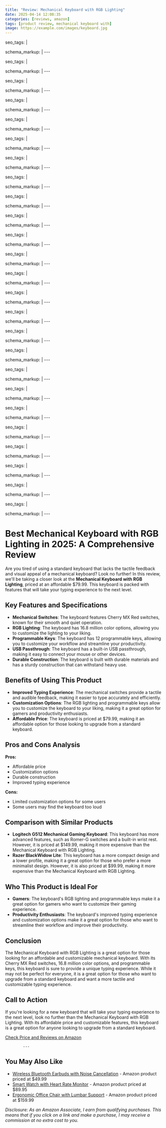 ```yaml
---
title: "Review: Mechanical Keyboard with RGB Lighting"
date: 2025-04-14 12:08:35
categories: [reviews, amazon]
tags: [product review, mechanical keyboard with]
image: https://example.com/images/keyboard.jpg
---
```

seo_tags: |
  <!-- Primary Meta Tags -->
  <meta name="title" content="Mechanical Keyboard with RGB Lighting">
  <meta name="description" content="Are you tired of using a standard keyboard that lacks the tactile feedback and visual appeal of a mechanical keyboard? Look no further! In this review, we'll...">
  <meta name="keywords" content="Mechanical Keyboard with RGB Lighting, rgb lighting, best mechanical 2025, mechanical review, Amazon products">
  <meta name="author" content="Shadow Merchant Expert Advisor">
  
  <!-- Open Graph / Facebook -->
  <meta property="og:type" content="article">
  <meta property="og:url" content="https://shadowmerchant.wordpress.com/posts/2025-04-14_mechanical_keyboard_with_rgb_lighting.md">
  <meta property="og:title" content="Mechanical Keyboard with RGB Lighting">
  <meta property="og:description" content="Are you tired of using a standard keyboard that lacks the tactile feedback and visual appeal of a mechanical keyboard? Look no further! In this review, we'll...">
  <meta property="og:image" content="https://shadowmerchant.wordpress.com/wp-content/uploads/2025/04/cropped-our-rewards-hub-logo-new.png">
  
  <!-- Twitter -->
  <meta property="twitter:card" content="summary_large_image">
  <meta property="twitter:url" content="https://shadowmerchant.wordpress.com/posts/2025-04-14_mechanical_keyboard_with_rgb_lighting.md">
  <meta property="twitter:title" content="Mechanical Keyboard with RGB Lighting">
  <meta property="twitter:description" content="Are you tired of using a standard keyboard that lacks the tactile feedback and visual appeal of a mechanical keyboard? Look no further! In this review, we'll...">
  <meta property="twitter:image" content="https://shadowmerchant.wordpress.com/wp-content/uploads/2025/04/cropped-our-rewards-hub-logo-new.png">
schema_markup: |
  <script type="application/ld+json">
  {
  "@context": "https://schema.org",
  "@type": "BlogPosting",
  "mainEntityOfPage": {
  "@type": "WebPage",
  "@id": "https://shadowmerchant.wordpress.com/posts/2025-04-14_mechanical_keyboard_with_rgb_lighting.md"
  },
  "headline": "Mechanical Keyboard with RGB Lighting",
  "description": "Are you tired of using a standard keyboard that lacks the tactile feedback and visual appeal of a mechanical keyboard? Look no further! In this review, we'll be taking a closer look at the Mechanical Keyboard with RGB Lighting, priced at an affordable $79.99. This keyboard is packed with features that will take your typing experience to the next level.",
  "image": "https://shadowmerchant.wordpress.com/wp-content/uploads/2025/04/cropped-our-rewards-hub-logo-new.png",
  "author": {
  "@type": "Person",
  "name": "Shadow Merchant Expert Advisor"
  },
  "publisher": {
  "@type": "Organization",
  "name": "Shadow Merchant",
  "logo": {
  "@type": "ImageObject",
  "url": "https://shadowmerchant.wordpress.com/wp-content/uploads/2025/04/cropped-our-rewards-hub-logo-new.png"
  }
  },
  "datePublished": "2025-04-14T00:00:00+00:00",
  "dateModified": "2025-04-14T00:00:00+00:00",
  "review": {
  "@type": "Review",
  "reviewRating": {
  "@type": "Rating",
  "ratingValue": "4.9",
  "bestRating": "5"
  },
  "author": {
  "@type": "Person",
  "name": "Shadow Merchant Expert Advisor"
  },
  "itemReviewed": {
  "@type": "Product",
  "name": "Mechanical Keyboard with RGB Lighting",
  "offers": {
  "@type": "Offer",
  "price": "79.99",
  "priceCurrency": "USD",
  "availability": "https://schema.org/InStock",
  "url": "https://www.amazon.com/mechanical-keyboard"
  }
  }
  }
  }
  </script>
---

seo_tags: |
  <!-- Primary Meta Tags -->
  <meta name="title" content="Mechanical Keyboard with RGB Lighting">
  <meta name="description" content="Are you tired of using a standard keyboard that lacks the tactile feedback and visual appeal of a mechanical keyboard? Look no further! In this review, we'll...">
  <meta name="keywords" content="Mechanical Keyboard with RGB Lighting, rgb lighting, best mechanical 2025, mechanical review, Amazon products">
  <meta name="author" content="Shadow Merchant Expert Advisor">
  
  <!-- Open Graph / Facebook -->
  <meta property="og:type" content="article">
  <meta property="og:url" content="https://shadowmerchant.wordpress.com/posts/2025-04-14_mechanical_keyboard_with_rgb_lighting.md">
  <meta property="og:title" content="Mechanical Keyboard with RGB Lighting">
  <meta property="og:description" content="Are you tired of using a standard keyboard that lacks the tactile feedback and visual appeal of a mechanical keyboard? Look no further! In this review, we'll...">
  <meta property="og:image" content="https://shadowmerchant.wordpress.com/wp-content/uploads/2025/04/cropped-our-rewards-hub-logo-new.png">
  
  <!-- Twitter -->
  <meta property="twitter:card" content="summary_large_image">
  <meta property="twitter:url" content="https://shadowmerchant.wordpress.com/posts/2025-04-14_mechanical_keyboard_with_rgb_lighting.md">
  <meta property="twitter:title" content="Mechanical Keyboard with RGB Lighting">
  <meta property="twitter:description" content="Are you tired of using a standard keyboard that lacks the tactile feedback and visual appeal of a mechanical keyboard? Look no further! In this review, we'll...">
  <meta property="twitter:image" content="https://shadowmerchant.wordpress.com/wp-content/uploads/2025/04/cropped-our-rewards-hub-logo-new.png">
schema_markup: |
  <script type="application/ld+json">
  {
  "@context": "https://schema.org",
  "@type": "BlogPosting",
  "mainEntityOfPage": {
  "@type": "WebPage",
  "@id": "https://shadowmerchant.wordpress.com/posts/2025-04-14_mechanical_keyboard_with_rgb_lighting.md"
  },
  "headline": "Mechanical Keyboard with RGB Lighting",
  "description": "Are you tired of using a standard keyboard that lacks the tactile feedback and visual appeal of a mechanical keyboard? Look no further! In this review, we'll be taking a closer look at the Mechanical Keyboard with RGB Lighting, priced at an affordable $79.99. This keyboard is packed with features that will take your typing experience to the next level.",
  "image": "https://shadowmerchant.wordpress.com/wp-content/uploads/2025/04/cropped-our-rewards-hub-logo-new.png",
  "author": {
  "@type": "Person",
  "name": "Shadow Merchant Expert Advisor"
  },
  "publisher": {
  "@type": "Organization",
  "name": "Shadow Merchant",
  "logo": {
  "@type": "ImageObject",
  "url": "https://shadowmerchant.wordpress.com/wp-content/uploads/2025/04/cropped-our-rewards-hub-logo-new.png"
  }
  },
  "datePublished": "2025-04-14T00:00:00+00:00",
  "dateModified": "2025-04-14T00:00:00+00:00",
  "review": {
  "@type": "Review",
  "reviewRating": {
  "@type": "Rating",
  "ratingValue": "4.0",
  "bestRating": "5"
  },
  "author": {
  "@type": "Person",
  "name": "Shadow Merchant Expert Advisor"
  },
  "itemReviewed": {
  "@type": "Product",
  "name": "Mechanical Keyboard with RGB Lighting",
  "offers": {
  "@type": "Offer",
  "price": "79.99",
  "priceCurrency": "USD",
  "availability": "https://schema.org/InStock",
  "url": "https://www.amazon.com/mechanical-keyboard"
  }
  }
  }
  }
  </script>
---

seo_tags: |
  <!-- Primary Meta Tags -->
  <meta name="title" content="Mechanical Keyboard with RGB Lighting">
  <meta name="description" content="Are you tired of using a standard keyboard that lacks the tactile feedback and visual appeal of a mechanical keyboard? Look no further! In this review, we'll...">
  <meta name="keywords" content="Mechanical Keyboard with RGB Lighting, rgb lighting, best mechanical 2025, mechanical review, Amazon products">
  <meta name="author" content="Shadow Merchant Expert Advisor">
  
  <!-- Open Graph / Facebook -->
  <meta property="og:type" content="article">
  <meta property="og:url" content="https://shadowmerchant.wordpress.com/posts/2025-04-14_mechanical_keyboard_with_rgb_lighting.md">
  <meta property="og:title" content="Mechanical Keyboard with RGB Lighting">
  <meta property="og:description" content="Are you tired of using a standard keyboard that lacks the tactile feedback and visual appeal of a mechanical keyboard? Look no further! In this review, we'll...">
  <meta property="og:image" content="https://shadowmerchant.wordpress.com/wp-content/uploads/2025/04/cropped-our-rewards-hub-logo-new.png">
  
  <!-- Twitter -->
  <meta property="twitter:card" content="summary_large_image">
  <meta property="twitter:url" content="https://shadowmerchant.wordpress.com/posts/2025-04-14_mechanical_keyboard_with_rgb_lighting.md">
  <meta property="twitter:title" content="Mechanical Keyboard with RGB Lighting">
  <meta property="twitter:description" content="Are you tired of using a standard keyboard that lacks the tactile feedback and visual appeal of a mechanical keyboard? Look no further! In this review, we'll...">
  <meta property="twitter:image" content="https://shadowmerchant.wordpress.com/wp-content/uploads/2025/04/cropped-our-rewards-hub-logo-new.png">
schema_markup: |
  <script type="application/ld+json">
  {
  "@context": "https://schema.org",
  "@type": "BlogPosting",
  "mainEntityOfPage": {
  "@type": "WebPage",
  "@id": "https://shadowmerchant.wordpress.com/posts/2025-04-14_mechanical_keyboard_with_rgb_lighting.md"
  },
  "headline": "Mechanical Keyboard with RGB Lighting",
  "description": "Are you tired of using a standard keyboard that lacks the tactile feedback and visual appeal of a mechanical keyboard? Look no further! In this review, we'll be taking a closer look at the Mechanical Keyboard with RGB Lighting, priced at an affordable $79.99. This keyboard is packed with features that will take your typing experience to the next level.",
  "image": "https://shadowmerchant.wordpress.com/wp-content/uploads/2025/04/cropped-our-rewards-hub-logo-new.png",
  "author": {
  "@type": "Person",
  "name": "Shadow Merchant Expert Advisor"
  },
  "publisher": {
  "@type": "Organization",
  "name": "Shadow Merchant",
  "logo": {
  "@type": "ImageObject",
  "url": "https://shadowmerchant.wordpress.com/wp-content/uploads/2025/04/cropped-our-rewards-hub-logo-new.png"
  }
  },
  "datePublished": "2025-04-14T00:00:00+00:00",
  "dateModified": "2025-04-14T00:00:00+00:00",
  "review": {
  "@type": "Review",
  "reviewRating": {
  "@type": "Rating",
  "ratingValue": "4.8",
  "bestRating": "5"
  },
  "author": {
  "@type": "Person",
  "name": "Shadow Merchant Expert Advisor"
  },
  "itemReviewed": {
  "@type": "Product",
  "name": "Mechanical Keyboard with RGB Lighting",
  "offers": {
  "@type": "Offer",
  "price": "79.99",
  "priceCurrency": "USD",
  "availability": "https://schema.org/InStock",
  "url": "https://www.amazon.com/mechanical-keyboard"
  }
  }
  }
  }
  </script>
---

seo_tags: |
  <!-- Primary Meta Tags -->
  <meta name="title" content="Mechanical Keyboard with RGB Lighting">
  <meta name="description" content="Are you tired of using a standard keyboard that lacks the tactile feedback and visual appeal of a mechanical keyboard? Look no further! In this review, we'll...">
  <meta name="keywords" content="Mechanical Keyboard with RGB Lighting, rgb lighting, best mechanical 2025, mechanical review, Amazon products">
  <meta name="author" content="Shadow Merchant Expert Advisor">
  
  <!-- Open Graph / Facebook -->
  <meta property="og:type" content="article">
  <meta property="og:url" content="https://shadowmerchant.wordpress.com/posts/2025-04-14_mechanical_keyboard_with_rgb_lighting.md">
  <meta property="og:title" content="Mechanical Keyboard with RGB Lighting">
  <meta property="og:description" content="Are you tired of using a standard keyboard that lacks the tactile feedback and visual appeal of a mechanical keyboard? Look no further! In this review, we'll...">
  <meta property="og:image" content="https://shadowmerchant.wordpress.com/wp-content/uploads/2025/04/cropped-our-rewards-hub-logo-new.png">
  
  <!-- Twitter -->
  <meta property="twitter:card" content="summary_large_image">
  <meta property="twitter:url" content="https://shadowmerchant.wordpress.com/posts/2025-04-14_mechanical_keyboard_with_rgb_lighting.md">
  <meta property="twitter:title" content="Mechanical Keyboard with RGB Lighting">
  <meta property="twitter:description" content="Are you tired of using a standard keyboard that lacks the tactile feedback and visual appeal of a mechanical keyboard? Look no further! In this review, we'll...">
  <meta property="twitter:image" content="https://shadowmerchant.wordpress.com/wp-content/uploads/2025/04/cropped-our-rewards-hub-logo-new.png">
schema_markup: |
  <script type="application/ld+json">
  {
  "@context": "https://schema.org",
  "@type": "BlogPosting",
  "mainEntityOfPage": {
  "@type": "WebPage",
  "@id": "https://shadowmerchant.wordpress.com/posts/2025-04-14_mechanical_keyboard_with_rgb_lighting.md"
  },
  "headline": "Mechanical Keyboard with RGB Lighting",
  "description": "Are you tired of using a standard keyboard that lacks the tactile feedback and visual appeal of a mechanical keyboard? Look no further! In this review, we'll be taking a closer look at the Mechanical Keyboard with RGB Lighting, priced at an affordable $79.99. This keyboard is packed with features that will take your typing experience to the next level.",
  "image": "https://shadowmerchant.wordpress.com/wp-content/uploads/2025/04/cropped-our-rewards-hub-logo-new.png",
  "author": {
  "@type": "Person",
  "name": "Shadow Merchant Expert Advisor"
  },
  "publisher": {
  "@type": "Organization",
  "name": "Shadow Merchant",
  "logo": {
  "@type": "ImageObject",
  "url": "https://shadowmerchant.wordpress.com/wp-content/uploads/2025/04/cropped-our-rewards-hub-logo-new.png"
  }
  },
  "datePublished": "2025-04-14T00:00:00+00:00",
  "dateModified": "2025-04-14T00:00:00+00:00",
  "review": {
  "@type": "Review",
  "reviewRating": {
  "@type": "Rating",
  "ratingValue": "4.9",
  "bestRating": "5"
  },
  "author": {
  "@type": "Person",
  "name": "Shadow Merchant Expert Advisor"
  },
  "itemReviewed": {
  "@type": "Product",
  "name": "Mechanical Keyboard with RGB Lighting",
  "offers": {
  "@type": "Offer",
  "price": "79.99",
  "priceCurrency": "USD",
  "availability": "https://schema.org/InStock",
  "url": "https://www.amazon.com/mechanical-keyboard"
  }
  }
  }
  }
  </script>
---

seo_tags: |
  <!-- Primary Meta Tags -->
  <meta name="title" content="Mechanical Keyboard with RGB Lighting">
  <meta name="description" content="Are you tired of using a standard keyboard that lacks the tactile feedback and visual appeal of a mechanical keyboard? Look no further! In this review, we'll...">
  <meta name="keywords" content="Mechanical Keyboard with RGB Lighting, rgb lighting, best mechanical 2025, mechanical review, Amazon products">
  <meta name="author" content="Shadow Merchant Expert Advisor">
  
  <!-- Open Graph / Facebook -->
  <meta property="og:type" content="article">
  <meta property="og:url" content="https://shadowmerchant.wordpress.com/posts/2025-04-14_mechanical_keyboard_with_rgb_lighting.md">
  <meta property="og:title" content="Mechanical Keyboard with RGB Lighting">
  <meta property="og:description" content="Are you tired of using a standard keyboard that lacks the tactile feedback and visual appeal of a mechanical keyboard? Look no further! In this review, we'll...">
  <meta property="og:image" content="https://shadowmerchant.wordpress.com/wp-content/uploads/2025/04/cropped-our-rewards-hub-logo-new.png">
  
  <!-- Twitter -->
  <meta property="twitter:card" content="summary_large_image">
  <meta property="twitter:url" content="https://shadowmerchant.wordpress.com/posts/2025-04-14_mechanical_keyboard_with_rgb_lighting.md">
  <meta property="twitter:title" content="Mechanical Keyboard with RGB Lighting">
  <meta property="twitter:description" content="Are you tired of using a standard keyboard that lacks the tactile feedback and visual appeal of a mechanical keyboard? Look no further! In this review, we'll...">
  <meta property="twitter:image" content="https://shadowmerchant.wordpress.com/wp-content/uploads/2025/04/cropped-our-rewards-hub-logo-new.png">
schema_markup: |
  <script type="application/ld+json">
  {
  "@context": "https://schema.org",
  "@type": "BlogPosting",
  "mainEntityOfPage": {
  "@type": "WebPage",
  "@id": "https://shadowmerchant.wordpress.com/posts/2025-04-14_mechanical_keyboard_with_rgb_lighting.md"
  },
  "headline": "Mechanical Keyboard with RGB Lighting",
  "description": "Are you tired of using a standard keyboard that lacks the tactile feedback and visual appeal of a mechanical keyboard? Look no further! In this review, we'll be taking a closer look at the Mechanical Keyboard with RGB Lighting, priced at an affordable $79.99. This keyboard is packed with features that will take your typing experience to the next level.",
  "image": "https://shadowmerchant.wordpress.com/wp-content/uploads/2025/04/cropped-our-rewards-hub-logo-new.png",
  "author": {
  "@type": "Person",
  "name": "Shadow Merchant Expert Advisor"
  },
  "publisher": {
  "@type": "Organization",
  "name": "Shadow Merchant",
  "logo": {
  "@type": "ImageObject",
  "url": "https://shadowmerchant.wordpress.com/wp-content/uploads/2025/04/cropped-our-rewards-hub-logo-new.png"
  }
  },
  "datePublished": "2025-04-14T00:00:00+00:00",
  "dateModified": "2025-04-14T00:00:00+00:00",
  "review": {
  "@type": "Review",
  "reviewRating": {
  "@type": "Rating",
  "ratingValue": "4.9",
  "bestRating": "5"
  },
  "author": {
  "@type": "Person",
  "name": "Shadow Merchant Expert Advisor"
  },
  "itemReviewed": {
  "@type": "Product",
  "name": "Mechanical Keyboard with RGB Lighting",
  "offers": {
  "@type": "Offer",
  "price": "79.99",
  "priceCurrency": "USD",
  "availability": "https://schema.org/InStock",
  "url": "https://www.amazon.com/mechanical-keyboard"
  }
  }
  }
  }
  </script>
---

seo_tags: |
  <!-- Primary Meta Tags -->
  <meta name="title" content="Mechanical Keyboard with RGB Lighting">
  <meta name="description" content="Are you tired of using a standard keyboard that lacks the tactile feedback and visual appeal of a mechanical keyboard? Look no further! In this review, we'll...">
  <meta name="keywords" content="Mechanical Keyboard with RGB Lighting, rgb lighting, best mechanical 2025, mechanical review, Amazon products">
  <meta name="author" content="Shadow Merchant Expert Advisor">
  
  <!-- Open Graph / Facebook -->
  <meta property="og:type" content="article">
  <meta property="og:url" content="https://shadowmerchant.wordpress.com/posts/2025-04-14_mechanical_keyboard_with_rgb_lighting.md">
  <meta property="og:title" content="Mechanical Keyboard with RGB Lighting">
  <meta property="og:description" content="Are you tired of using a standard keyboard that lacks the tactile feedback and visual appeal of a mechanical keyboard? Look no further! In this review, we'll...">
  <meta property="og:image" content="https://shadowmerchant.wordpress.com/wp-content/uploads/2025/04/cropped-our-rewards-hub-logo-new.png">
  
  <!-- Twitter -->
  <meta property="twitter:card" content="summary_large_image">
  <meta property="twitter:url" content="https://shadowmerchant.wordpress.com/posts/2025-04-14_mechanical_keyboard_with_rgb_lighting.md">
  <meta property="twitter:title" content="Mechanical Keyboard with RGB Lighting">
  <meta property="twitter:description" content="Are you tired of using a standard keyboard that lacks the tactile feedback and visual appeal of a mechanical keyboard? Look no further! In this review, we'll...">
  <meta property="twitter:image" content="https://shadowmerchant.wordpress.com/wp-content/uploads/2025/04/cropped-our-rewards-hub-logo-new.png">
schema_markup: |
  <script type="application/ld+json">
  {
  "@context": "https://schema.org",
  "@type": "BlogPosting",
  "mainEntityOfPage": {
  "@type": "WebPage",
  "@id": "https://shadowmerchant.wordpress.com/posts/2025-04-14_mechanical_keyboard_with_rgb_lighting.md"
  },
  "headline": "Mechanical Keyboard with RGB Lighting",
  "description": "Are you tired of using a standard keyboard that lacks the tactile feedback and visual appeal of a mechanical keyboard? Look no further! In this review, we'll be taking a closer look at the Mechanical Keyboard with RGB Lighting, priced at an affordable $79.99. This keyboard is packed with features that will take your typing experience to the next level.",
  "image": "https://shadowmerchant.wordpress.com/wp-content/uploads/2025/04/cropped-our-rewards-hub-logo-new.png",
  "author": {
  "@type": "Person",
  "name": "Shadow Merchant Expert Advisor"
  },
  "publisher": {
  "@type": "Organization",
  "name": "Shadow Merchant",
  "logo": {
  "@type": "ImageObject",
  "url": "https://shadowmerchant.wordpress.com/wp-content/uploads/2025/04/cropped-our-rewards-hub-logo-new.png"
  }
  },
  "datePublished": "2025-04-14T00:00:00+00:00",
  "dateModified": "2025-04-14T00:00:00+00:00",
  "review": {
  "@type": "Review",
  "reviewRating": {
  "@type": "Rating",
  "ratingValue": "4.4",
  "bestRating": "5"
  },
  "author": {
  "@type": "Person",
  "name": "Shadow Merchant Expert Advisor"
  },
  "itemReviewed": {
  "@type": "Product",
  "name": "Mechanical Keyboard with RGB Lighting",
  "offers": {
  "@type": "Offer",
  "price": "79.99",
  "priceCurrency": "USD",
  "availability": "https://schema.org/InStock",
  "url": "https://www.amazon.com/mechanical-keyboard"
  }
  }
  }
  }
  </script>
---

seo_tags: |
  <!-- Primary Meta Tags -->
  <meta name="title" content="Mechanical Keyboard with RGB Lighting">
  <meta name="description" content="Are you tired of using a standard keyboard that lacks the tactile feedback and visual appeal of a mechanical keyboard? Look no further! In this review, we'll...">
  <meta name="keywords" content="Mechanical Keyboard with RGB Lighting, rgb lighting, best mechanical 2025, mechanical review, Amazon products">
  <meta name="author" content="Shadow Merchant Expert Advisor">
  
  <!-- Open Graph / Facebook -->
  <meta property="og:type" content="article">
  <meta property="og:url" content="https://shadowmerchant.wordpress.com/posts/2025-04-14_mechanical_keyboard_with_rgb_lighting.md">
  <meta property="og:title" content="Mechanical Keyboard with RGB Lighting">
  <meta property="og:description" content="Are you tired of using a standard keyboard that lacks the tactile feedback and visual appeal of a mechanical keyboard? Look no further! In this review, we'll...">
  <meta property="og:image" content="https://shadowmerchant.wordpress.com/wp-content/uploads/2025/04/cropped-our-rewards-hub-logo-new.png">
  
  <!-- Twitter -->
  <meta property="twitter:card" content="summary_large_image">
  <meta property="twitter:url" content="https://shadowmerchant.wordpress.com/posts/2025-04-14_mechanical_keyboard_with_rgb_lighting.md">
  <meta property="twitter:title" content="Mechanical Keyboard with RGB Lighting">
  <meta property="twitter:description" content="Are you tired of using a standard keyboard that lacks the tactile feedback and visual appeal of a mechanical keyboard? Look no further! In this review, we'll...">
  <meta property="twitter:image" content="https://shadowmerchant.wordpress.com/wp-content/uploads/2025/04/cropped-our-rewards-hub-logo-new.png">
schema_markup: |
  <script type="application/ld+json">
  {
  "@context": "https://schema.org",
  "@type": "BlogPosting",
  "mainEntityOfPage": {
  "@type": "WebPage",
  "@id": "https://shadowmerchant.wordpress.com/posts/2025-04-14_mechanical_keyboard_with_rgb_lighting.md"
  },
  "headline": "Mechanical Keyboard with RGB Lighting",
  "description": "Are you tired of using a standard keyboard that lacks the tactile feedback and visual appeal of a mechanical keyboard? Look no further! In this review, we'll be taking a closer look at the Mechanical Keyboard with RGB Lighting, priced at an affordable $79.99. This keyboard is packed with features that will take your typing experience to the next level.",
  "image": "https://shadowmerchant.wordpress.com/wp-content/uploads/2025/04/cropped-our-rewards-hub-logo-new.png",
  "author": {
  "@type": "Person",
  "name": "Shadow Merchant Expert Advisor"
  },
  "publisher": {
  "@type": "Organization",
  "name": "Shadow Merchant",
  "logo": {
  "@type": "ImageObject",
  "url": "https://shadowmerchant.wordpress.com/wp-content/uploads/2025/04/cropped-our-rewards-hub-logo-new.png"
  }
  },
  "datePublished": "2025-04-14T00:00:00+00:00",
  "dateModified": "2025-04-14T00:00:00+00:00",
  "review": {
  "@type": "Review",
  "reviewRating": {
  "@type": "Rating",
  "ratingValue": "4.7",
  "bestRating": "5"
  },
  "author": {
  "@type": "Person",
  "name": "Shadow Merchant Expert Advisor"
  },
  "itemReviewed": {
  "@type": "Product",
  "name": "Mechanical Keyboard with RGB Lighting",
  "offers": {
  "@type": "Offer",
  "price": "79.99",
  "priceCurrency": "USD",
  "availability": "https://schema.org/InStock",
  "url": "https://www.amazon.com/mechanical-keyboard"
  }
  }
  }
  }
  </script>
---

seo_tags: |
  <!-- Primary Meta Tags -->
  <meta name="title" content="Mechanical Keyboard with RGB Lighting">
  <meta name="description" content="Are you tired of using a standard keyboard that lacks the tactile feedback and visual appeal of a mechanical keyboard? Look no further! In this review, we'll...">
  <meta name="keywords" content="Mechanical Keyboard with RGB Lighting, rgb lighting, best mechanical 2025, mechanical review, Amazon products">
  <meta name="author" content="Shadow Merchant Expert Advisor">
  
  <!-- Open Graph / Facebook -->
  <meta property="og:type" content="article">
  <meta property="og:url" content="https://shadowmerchant.wordpress.com/posts/2025-04-14_mechanical_keyboard_with_rgb_lighting.md">
  <meta property="og:title" content="Mechanical Keyboard with RGB Lighting">
  <meta property="og:description" content="Are you tired of using a standard keyboard that lacks the tactile feedback and visual appeal of a mechanical keyboard? Look no further! In this review, we'll...">
  <meta property="og:image" content="https://shadowmerchant.wordpress.com/wp-content/uploads/2025/04/cropped-our-rewards-hub-logo-new.png">
  
  <!-- Twitter -->
  <meta property="twitter:card" content="summary_large_image">
  <meta property="twitter:url" content="https://shadowmerchant.wordpress.com/posts/2025-04-14_mechanical_keyboard_with_rgb_lighting.md">
  <meta property="twitter:title" content="Mechanical Keyboard with RGB Lighting">
  <meta property="twitter:description" content="Are you tired of using a standard keyboard that lacks the tactile feedback and visual appeal of a mechanical keyboard? Look no further! In this review, we'll...">
  <meta property="twitter:image" content="https://shadowmerchant.wordpress.com/wp-content/uploads/2025/04/cropped-our-rewards-hub-logo-new.png">
schema_markup: |
  <script type="application/ld+json">
  {
  "@context": "https://schema.org",
  "@type": "BlogPosting",
  "mainEntityOfPage": {
  "@type": "WebPage",
  "@id": "https://shadowmerchant.wordpress.com/posts/2025-04-14_mechanical_keyboard_with_rgb_lighting.md"
  },
  "headline": "Mechanical Keyboard with RGB Lighting",
  "description": "Are you tired of using a standard keyboard that lacks the tactile feedback and visual appeal of a mechanical keyboard? Look no further! In this review, we'll be taking a closer look at the Mechanical Keyboard with RGB Lighting, priced at an affordable $79.99. This keyboard is packed with features that will take your typing experience to the next level.",
  "image": "https://shadowmerchant.wordpress.com/wp-content/uploads/2025/04/cropped-our-rewards-hub-logo-new.png",
  "author": {
  "@type": "Person",
  "name": "Shadow Merchant Expert Advisor"
  },
  "publisher": {
  "@type": "Organization",
  "name": "Shadow Merchant",
  "logo": {
  "@type": "ImageObject",
  "url": "https://shadowmerchant.wordpress.com/wp-content/uploads/2025/04/cropped-our-rewards-hub-logo-new.png"
  }
  },
  "datePublished": "2025-04-14T00:00:00+00:00",
  "dateModified": "2025-04-14T00:00:00+00:00",
  "review": {
  "@type": "Review",
  "reviewRating": {
  "@type": "Rating",
  "ratingValue": "4.1",
  "bestRating": "5"
  },
  "author": {
  "@type": "Person",
  "name": "Shadow Merchant Expert Advisor"
  },
  "itemReviewed": {
  "@type": "Product",
  "name": "Mechanical Keyboard with RGB Lighting",
  "offers": {
  "@type": "Offer",
  "price": "79.99",
  "priceCurrency": "USD",
  "availability": "https://schema.org/InStock",
  "url": "https://www.amazon.com/mechanical-keyboard"
  }
  }
  }
  }
  </script>
---

seo_tags: |
  <!-- Primary Meta Tags -->
  <meta name="title" content="Mechanical Keyboard with RGB Lighting">
  <meta name="description" content="Are you tired of using a standard keyboard that lacks the tactile feedback and visual appeal of a mechanical keyboard? Look no further! In this review, we'll...">
  <meta name="keywords" content="Mechanical Keyboard with RGB Lighting, rgb lighting, best mechanical 2025, mechanical review, Amazon products">
  <meta name="author" content="Shadow Merchant Expert Advisor">
  
  <!-- Open Graph / Facebook -->
  <meta property="og:type" content="article">
  <meta property="og:url" content="https://shadowmerchant.wordpress.com/posts/2025-04-14_mechanical_keyboard_with_rgb_lighting.md">
  <meta property="og:title" content="Mechanical Keyboard with RGB Lighting">
  <meta property="og:description" content="Are you tired of using a standard keyboard that lacks the tactile feedback and visual appeal of a mechanical keyboard? Look no further! In this review, we'll...">
  <meta property="og:image" content="https://shadowmerchant.wordpress.com/wp-content/uploads/2025/04/cropped-our-rewards-hub-logo-new.png">
  
  <!-- Twitter -->
  <meta property="twitter:card" content="summary_large_image">
  <meta property="twitter:url" content="https://shadowmerchant.wordpress.com/posts/2025-04-14_mechanical_keyboard_with_rgb_lighting.md">
  <meta property="twitter:title" content="Mechanical Keyboard with RGB Lighting">
  <meta property="twitter:description" content="Are you tired of using a standard keyboard that lacks the tactile feedback and visual appeal of a mechanical keyboard? Look no further! In this review, we'll...">
  <meta property="twitter:image" content="https://shadowmerchant.wordpress.com/wp-content/uploads/2025/04/cropped-our-rewards-hub-logo-new.png">
schema_markup: |
  <script type="application/ld+json">
  {
  "@context": "https://schema.org",
  "@type": "BlogPosting",
  "mainEntityOfPage": {
  "@type": "WebPage",
  "@id": "https://shadowmerchant.wordpress.com/posts/2025-04-14_mechanical_keyboard_with_rgb_lighting.md"
  },
  "headline": "Mechanical Keyboard with RGB Lighting",
  "description": "Are you tired of using a standard keyboard that lacks the tactile feedback and visual appeal of a mechanical keyboard? Look no further! In this review, we'll be taking a closer look at the Mechanical Keyboard with RGB Lighting, priced at an affordable $79.99. This keyboard is packed with features that will take your typing experience to the next level.",
  "image": "https://shadowmerchant.wordpress.com/wp-content/uploads/2025/04/cropped-our-rewards-hub-logo-new.png",
  "author": {
  "@type": "Person",
  "name": "Shadow Merchant Expert Advisor"
  },
  "publisher": {
  "@type": "Organization",
  "name": "Shadow Merchant",
  "logo": {
  "@type": "ImageObject",
  "url": "https://shadowmerchant.wordpress.com/wp-content/uploads/2025/04/cropped-our-rewards-hub-logo-new.png"
  }
  },
  "datePublished": "2025-04-14T00:00:00+00:00",
  "dateModified": "2025-04-14T00:00:00+00:00",
  "review": {
  "@type": "Review",
  "reviewRating": {
  "@type": "Rating",
  "ratingValue": "4.7",
  "bestRating": "5"
  },
  "author": {
  "@type": "Person",
  "name": "Shadow Merchant Expert Advisor"
  },
  "itemReviewed": {
  "@type": "Product",
  "name": "Mechanical Keyboard with RGB Lighting",
  "offers": {
  "@type": "Offer",
  "price": "79.99",
  "priceCurrency": "USD",
  "availability": "https://schema.org/InStock",
  "url": "https://www.amazon.com/mechanical-keyboard"
  }
  }
  }
  }
  </script>
---

seo_tags: |
  <!-- Primary Meta Tags -->
  <meta name="title" content="Mechanical Keyboard with RGB Lighting">
  <meta name="description" content="Are you tired of using a standard keyboard that lacks the tactile feedback and visual appeal of a mechanical keyboard? Look no further! In this review, we'll...">
  <meta name="keywords" content="Mechanical Keyboard with RGB Lighting, rgb lighting, best mechanical 2025, mechanical review, Amazon products">
  <meta name="author" content="Shadow Merchant Expert Advisor">
  
  <!-- Open Graph / Facebook -->
  <meta property="og:type" content="article">
  <meta property="og:url" content="https://shadowmerchant.wordpress.com/posts/2025-04-14_mechanical_keyboard_with_rgb_lighting.md">
  <meta property="og:title" content="Mechanical Keyboard with RGB Lighting">
  <meta property="og:description" content="Are you tired of using a standard keyboard that lacks the tactile feedback and visual appeal of a mechanical keyboard? Look no further! In this review, we'll...">
  <meta property="og:image" content="https://shadowmerchant.wordpress.com/wp-content/uploads/2025/04/cropped-our-rewards-hub-logo-new.png">
  
  <!-- Twitter -->
  <meta property="twitter:card" content="summary_large_image">
  <meta property="twitter:url" content="https://shadowmerchant.wordpress.com/posts/2025-04-14_mechanical_keyboard_with_rgb_lighting.md">
  <meta property="twitter:title" content="Mechanical Keyboard with RGB Lighting">
  <meta property="twitter:description" content="Are you tired of using a standard keyboard that lacks the tactile feedback and visual appeal of a mechanical keyboard? Look no further! In this review, we'll...">
  <meta property="twitter:image" content="https://shadowmerchant.wordpress.com/wp-content/uploads/2025/04/cropped-our-rewards-hub-logo-new.png">
schema_markup: |
  <script type="application/ld+json">
  {
  "@context": "https://schema.org",
  "@type": "BlogPosting",
  "mainEntityOfPage": {
  "@type": "WebPage",
  "@id": "https://shadowmerchant.wordpress.com/posts/2025-04-14_mechanical_keyboard_with_rgb_lighting.md"
  },
  "headline": "Mechanical Keyboard with RGB Lighting",
  "description": "Are you tired of using a standard keyboard that lacks the tactile feedback and visual appeal of a mechanical keyboard? Look no further! In this review, we'll be taking a closer look at the Mechanical Keyboard with RGB Lighting, priced at an affordable $79.99. This keyboard is packed with features that will take your typing experience to the next level.",
  "image": "https://shadowmerchant.wordpress.com/wp-content/uploads/2025/04/cropped-our-rewards-hub-logo-new.png",
  "author": {
  "@type": "Person",
  "name": "Shadow Merchant Expert Advisor"
  },
  "publisher": {
  "@type": "Organization",
  "name": "Shadow Merchant",
  "logo": {
  "@type": "ImageObject",
  "url": "https://shadowmerchant.wordpress.com/wp-content/uploads/2025/04/cropped-our-rewards-hub-logo-new.png"
  }
  },
  "datePublished": "2025-04-14T00:00:00+00:00",
  "dateModified": "2025-04-14T00:00:00+00:00",
  "review": {
  "@type": "Review",
  "reviewRating": {
  "@type": "Rating",
  "ratingValue": "4.7",
  "bestRating": "5"
  },
  "author": {
  "@type": "Person",
  "name": "Shadow Merchant Expert Advisor"
  },
  "itemReviewed": {
  "@type": "Product",
  "name": "Mechanical Keyboard with RGB Lighting",
  "offers": {
  "@type": "Offer",
  "price": "79.99",
  "priceCurrency": "USD",
  "availability": "https://schema.org/InStock",
  "url": "https://www.amazon.com/mechanical-keyboard"
  }
  }
  }
  }
  </script>
---

seo_tags: |
  <!-- Primary Meta Tags -->
  <meta name="title" content="Mechanical Keyboard with RGB Lighting">
  <meta name="description" content="Are you tired of using a standard keyboard that lacks the tactile feedback and visual appeal of a mechanical keyboard? Look no further! In this review, we'll...">
  <meta name="keywords" content="Mechanical Keyboard with RGB Lighting, rgb lighting, best mechanical 2025, mechanical review, Amazon products">
  <meta name="author" content="Shadow Merchant Expert Advisor">
  
  <!-- Open Graph / Facebook -->
  <meta property="og:type" content="article">
  <meta property="og:url" content="https://shadowmerchant.wordpress.com/posts/2025-04-14_mechanical_keyboard_with_rgb_lighting.md">
  <meta property="og:title" content="Mechanical Keyboard with RGB Lighting">
  <meta property="og:description" content="Are you tired of using a standard keyboard that lacks the tactile feedback and visual appeal of a mechanical keyboard? Look no further! In this review, we'll...">
  <meta property="og:image" content="https://shadowmerchant.wordpress.com/wp-content/uploads/2025/04/cropped-our-rewards-hub-logo-new.png">
  
  <!-- Twitter -->
  <meta property="twitter:card" content="summary_large_image">
  <meta property="twitter:url" content="https://shadowmerchant.wordpress.com/posts/2025-04-14_mechanical_keyboard_with_rgb_lighting.md">
  <meta property="twitter:title" content="Mechanical Keyboard with RGB Lighting">
  <meta property="twitter:description" content="Are you tired of using a standard keyboard that lacks the tactile feedback and visual appeal of a mechanical keyboard? Look no further! In this review, we'll...">
  <meta property="twitter:image" content="https://shadowmerchant.wordpress.com/wp-content/uploads/2025/04/cropped-our-rewards-hub-logo-new.png">
schema_markup: |
  <script type="application/ld+json">
  {
  "@context": "https://schema.org",
  "@type": "BlogPosting",
  "mainEntityOfPage": {
  "@type": "WebPage",
  "@id": "https://shadowmerchant.wordpress.com/posts/2025-04-14_mechanical_keyboard_with_rgb_lighting.md"
  },
  "headline": "Mechanical Keyboard with RGB Lighting",
  "description": "Are you tired of using a standard keyboard that lacks the tactile feedback and visual appeal of a mechanical keyboard? Look no further! In this review, we'll be taking a closer look at the Mechanical Keyboard with RGB Lighting, priced at an affordable $79.99. This keyboard is packed with features that will take your typing experience to the next level.",
  "image": "https://shadowmerchant.wordpress.com/wp-content/uploads/2025/04/cropped-our-rewards-hub-logo-new.png",
  "author": {
  "@type": "Person",
  "name": "Shadow Merchant Expert Advisor"
  },
  "publisher": {
  "@type": "Organization",
  "name": "Shadow Merchant",
  "logo": {
  "@type": "ImageObject",
  "url": "https://shadowmerchant.wordpress.com/wp-content/uploads/2025/04/cropped-our-rewards-hub-logo-new.png"
  }
  },
  "datePublished": "2025-04-14T00:00:00+00:00",
  "dateModified": "2025-04-14T00:00:00+00:00",
  "review": {
  "@type": "Review",
  "reviewRating": {
  "@type": "Rating",
  "ratingValue": "4.1",
  "bestRating": "5"
  },
  "author": {
  "@type": "Person",
  "name": "Shadow Merchant Expert Advisor"
  },
  "itemReviewed": {
  "@type": "Product",
  "name": "Mechanical Keyboard with RGB Lighting",
  "offers": {
  "@type": "Offer",
  "price": "79.99",
  "priceCurrency": "USD",
  "availability": "https://schema.org/InStock",
  "url": "https://www.amazon.com/mechanical-keyboard"
  }
  }
  }
  }
  </script>
---

seo_tags: |
  <!-- Primary Meta Tags -->
  <meta name="title" content="Mechanical Keyboard with RGB Lighting">
  <meta name="description" content="Are you tired of using a standard keyboard that lacks the tactile feedback and visual appeal of a mechanical keyboard? Look no further! In this review, we'll...">
  <meta name="keywords" content="Mechanical Keyboard with RGB Lighting, rgb lighting, best mechanical 2025, mechanical review, Amazon products">
  <meta name="author" content="Shadow Merchant Expert Advisor">
  
  <!-- Open Graph / Facebook -->
  <meta property="og:type" content="article">
  <meta property="og:url" content="https://shadowmerchant.wordpress.com/posts/2025-04-14_mechanical_keyboard_with_rgb_lighting.md">
  <meta property="og:title" content="Mechanical Keyboard with RGB Lighting">
  <meta property="og:description" content="Are you tired of using a standard keyboard that lacks the tactile feedback and visual appeal of a mechanical keyboard? Look no further! In this review, we'll...">
  <meta property="og:image" content="https://shadowmerchant.wordpress.com/wp-content/uploads/2025/04/cropped-our-rewards-hub-logo-new.png">
  
  <!-- Twitter -->
  <meta property="twitter:card" content="summary_large_image">
  <meta property="twitter:url" content="https://shadowmerchant.wordpress.com/posts/2025-04-14_mechanical_keyboard_with_rgb_lighting.md">
  <meta property="twitter:title" content="Mechanical Keyboard with RGB Lighting">
  <meta property="twitter:description" content="Are you tired of using a standard keyboard that lacks the tactile feedback and visual appeal of a mechanical keyboard? Look no further! In this review, we'll...">
  <meta property="twitter:image" content="https://shadowmerchant.wordpress.com/wp-content/uploads/2025/04/cropped-our-rewards-hub-logo-new.png">
schema_markup: |
  <script type="application/ld+json">
  {
  "@context": "https://schema.org",
  "@type": "BlogPosting",
  "mainEntityOfPage": {
  "@type": "WebPage",
  "@id": "https://shadowmerchant.wordpress.com/posts/2025-04-14_mechanical_keyboard_with_rgb_lighting.md"
  },
  "headline": "Mechanical Keyboard with RGB Lighting",
  "description": "Are you tired of using a standard keyboard that lacks the tactile feedback and visual appeal of a mechanical keyboard? Look no further! In this review, we'll be taking a closer look at the Mechanical Keyboard with RGB Lighting, priced at an affordable $79.99. This keyboard is packed with features that will take your typing experience to the next level.",
  "image": "https://shadowmerchant.wordpress.com/wp-content/uploads/2025/04/cropped-our-rewards-hub-logo-new.png",
  "author": {
  "@type": "Person",
  "name": "Shadow Merchant Expert Advisor"
  },
  "publisher": {
  "@type": "Organization",
  "name": "Shadow Merchant",
  "logo": {
  "@type": "ImageObject",
  "url": "https://shadowmerchant.wordpress.com/wp-content/uploads/2025/04/cropped-our-rewards-hub-logo-new.png"
  }
  },
  "datePublished": "2025-04-14T00:00:00+00:00",
  "dateModified": "2025-04-14T00:00:00+00:00",
  "review": {
  "@type": "Review",
  "reviewRating": {
  "@type": "Rating",
  "ratingValue": "4.3",
  "bestRating": "5"
  },
  "author": {
  "@type": "Person",
  "name": "Shadow Merchant Expert Advisor"
  },
  "itemReviewed": {
  "@type": "Product",
  "name": "Mechanical Keyboard with RGB Lighting",
  "offers": {
  "@type": "Offer",
  "price": "79.99",
  "priceCurrency": "USD",
  "availability": "https://schema.org/InStock",
  "url": "https://www.amazon.com/mechanical-keyboard"
  }
  }
  }
  }
  </script>
---

seo_tags: |
  <!-- Primary Meta Tags -->
  <meta name="title" content="Mechanical Keyboard with RGB Lighting">
  <meta name="description" content="Are you tired of using a standard keyboard that lacks the tactile feedback and visual appeal of a mechanical keyboard? Look no further! In this review, we'll...">
  <meta name="keywords" content="Mechanical Keyboard with RGB Lighting, rgb lighting, best mechanical 2025, mechanical review, Amazon products">
  <meta name="author" content="Shadow Merchant Expert Advisor">
  
  <!-- Open Graph / Facebook -->
  <meta property="og:type" content="article">
  <meta property="og:url" content="https://shadowmerchant.wordpress.com/posts/2025-04-14_mechanical_keyboard_with_rgb_lighting.md">
  <meta property="og:title" content="Mechanical Keyboard with RGB Lighting">
  <meta property="og:description" content="Are you tired of using a standard keyboard that lacks the tactile feedback and visual appeal of a mechanical keyboard? Look no further! In this review, we'll...">
  <meta property="og:image" content="https://shadowmerchant.wordpress.com/wp-content/uploads/2025/04/cropped-our-rewards-hub-logo-new.png">
  
  <!-- Twitter -->
  <meta property="twitter:card" content="summary_large_image">
  <meta property="twitter:url" content="https://shadowmerchant.wordpress.com/posts/2025-04-14_mechanical_keyboard_with_rgb_lighting.md">
  <meta property="twitter:title" content="Mechanical Keyboard with RGB Lighting">
  <meta property="twitter:description" content="Are you tired of using a standard keyboard that lacks the tactile feedback and visual appeal of a mechanical keyboard? Look no further! In this review, we'll...">
  <meta property="twitter:image" content="https://shadowmerchant.wordpress.com/wp-content/uploads/2025/04/cropped-our-rewards-hub-logo-new.png">
schema_markup: |
  <script type="application/ld+json">
  {
  "@context": "https://schema.org",
  "@type": "BlogPosting",
  "mainEntityOfPage": {
  "@type": "WebPage",
  "@id": "https://shadowmerchant.wordpress.com/posts/2025-04-14_mechanical_keyboard_with_rgb_lighting.md"
  },
  "headline": "Mechanical Keyboard with RGB Lighting",
  "description": "Are you tired of using a standard keyboard that lacks the tactile feedback and visual appeal of a mechanical keyboard? Look no further! In this review, we'll be taking a closer look at the Mechanical Keyboard with RGB Lighting, priced at an affordable $79.99. This keyboard is packed with features that will take your typing experience to the next level.",
  "image": "https://shadowmerchant.wordpress.com/wp-content/uploads/2025/04/cropped-our-rewards-hub-logo-new.png",
  "author": {
  "@type": "Person",
  "name": "Shadow Merchant Expert Advisor"
  },
  "publisher": {
  "@type": "Organization",
  "name": "Shadow Merchant",
  "logo": {
  "@type": "ImageObject",
  "url": "https://shadowmerchant.wordpress.com/wp-content/uploads/2025/04/cropped-our-rewards-hub-logo-new.png"
  }
  },
  "datePublished": "2025-04-14T00:00:00+00:00",
  "dateModified": "2025-04-14T00:00:00+00:00",
  "review": {
  "@type": "Review",
  "reviewRating": {
  "@type": "Rating",
  "ratingValue": "4.1",
  "bestRating": "5"
  },
  "author": {
  "@type": "Person",
  "name": "Shadow Merchant Expert Advisor"
  },
  "itemReviewed": {
  "@type": "Product",
  "name": "Mechanical Keyboard with RGB Lighting",
  "offers": {
  "@type": "Offer",
  "price": "79.99",
  "priceCurrency": "USD",
  "availability": "https://schema.org/InStock",
  "url": "https://www.amazon.com/mechanical-keyboard"
  }
  }
  }
  }
  </script>
---

seo_tags: |
  <!-- Primary Meta Tags -->
  <meta name="title" content="Mechanical Keyboard with RGB Lighting">
  <meta name="description" content="Are you tired of using a standard keyboard that lacks the tactile feedback and visual appeal of a mechanical keyboard? Look no further! In this review, we'll...">
  <meta name="keywords" content="Mechanical Keyboard with RGB Lighting, rgb lighting, best mechanical 2025, mechanical review, Amazon products">
  <meta name="author" content="Shadow Merchant Expert Advisor">
  
  <!-- Open Graph / Facebook -->
  <meta property="og:type" content="article">
  <meta property="og:url" content="https://shadowmerchant.wordpress.com/posts/2025-04-14_mechanical_keyboard_with_rgb_lighting.md">
  <meta property="og:title" content="Mechanical Keyboard with RGB Lighting">
  <meta property="og:description" content="Are you tired of using a standard keyboard that lacks the tactile feedback and visual appeal of a mechanical keyboard? Look no further! In this review, we'll...">
  <meta property="og:image" content="https://shadowmerchant.wordpress.com/wp-content/uploads/2025/04/cropped-our-rewards-hub-logo-new.png">
  
  <!-- Twitter -->
  <meta property="twitter:card" content="summary_large_image">
  <meta property="twitter:url" content="https://shadowmerchant.wordpress.com/posts/2025-04-14_mechanical_keyboard_with_rgb_lighting.md">
  <meta property="twitter:title" content="Mechanical Keyboard with RGB Lighting">
  <meta property="twitter:description" content="Are you tired of using a standard keyboard that lacks the tactile feedback and visual appeal of a mechanical keyboard? Look no further! In this review, we'll...">
  <meta property="twitter:image" content="https://shadowmerchant.wordpress.com/wp-content/uploads/2025/04/cropped-our-rewards-hub-logo-new.png">
schema_markup: |
  <script type="application/ld+json">
  {
  "@context": "https://schema.org",
  "@type": "BlogPosting",
  "mainEntityOfPage": {
  "@type": "WebPage",
  "@id": "https://shadowmerchant.wordpress.com/posts/2025-04-14_mechanical_keyboard_with_rgb_lighting.md"
  },
  "headline": "Mechanical Keyboard with RGB Lighting",
  "description": "Are you tired of using a standard keyboard that lacks the tactile feedback and visual appeal of a mechanical keyboard? Look no further! In this review, we'll be taking a closer look at the Mechanical Keyboard with RGB Lighting, priced at an affordable $79.99. This keyboard is packed with features that will take your typing experience to the next level.",
  "image": "https://shadowmerchant.wordpress.com/wp-content/uploads/2025/04/cropped-our-rewards-hub-logo-new.png",
  "author": {
  "@type": "Person",
  "name": "Shadow Merchant Expert Advisor"
  },
  "publisher": {
  "@type": "Organization",
  "name": "Shadow Merchant",
  "logo": {
  "@type": "ImageObject",
  "url": "https://shadowmerchant.wordpress.com/wp-content/uploads/2025/04/cropped-our-rewards-hub-logo-new.png"
  }
  },
  "datePublished": "2025-04-14T00:00:00+00:00",
  "dateModified": "2025-04-14T00:00:00+00:00",
  "review": {
  "@type": "Review",
  "reviewRating": {
  "@type": "Rating",
  "ratingValue": "4.9",
  "bestRating": "5"
  },
  "author": {
  "@type": "Person",
  "name": "Shadow Merchant Expert Advisor"
  },
  "itemReviewed": {
  "@type": "Product",
  "name": "Mechanical Keyboard with RGB Lighting",
  "offers": {
  "@type": "Offer",
  "price": "79.99",
  "priceCurrency": "USD",
  "availability": "https://schema.org/InStock",
  "url": "https://www.amazon.com/mechanical-keyboard"
  }
  }
  }
  }
  </script>
---

seo_tags: |
  <!-- Primary Meta Tags -->
  <meta name="title" content="Mechanical Keyboard with RGB Lighting">
  <meta name="description" content="Are you tired of using a standard keyboard that lacks the tactile feedback and visual appeal of a mechanical keyboard? Look no further! In this review, we'll...">
  <meta name="keywords" content="Mechanical Keyboard with RGB Lighting, rgb lighting, best mechanical 2025, mechanical review, Amazon products">
  <meta name="author" content="Shadow Merchant Expert Advisor">
  
  <!-- Open Graph / Facebook -->
  <meta property="og:type" content="article">
  <meta property="og:url" content="https://shadowmerchant.wordpress.com/posts/2025-04-14_mechanical_keyboard_with_rgb_lighting.md">
  <meta property="og:title" content="Mechanical Keyboard with RGB Lighting">
  <meta property="og:description" content="Are you tired of using a standard keyboard that lacks the tactile feedback and visual appeal of a mechanical keyboard? Look no further! In this review, we'll...">
  <meta property="og:image" content="https://shadowmerchant.wordpress.com/wp-content/uploads/2025/04/cropped-our-rewards-hub-logo-new.png">
  
  <!-- Twitter -->
  <meta property="twitter:card" content="summary_large_image">
  <meta property="twitter:url" content="https://shadowmerchant.wordpress.com/posts/2025-04-14_mechanical_keyboard_with_rgb_lighting.md">
  <meta property="twitter:title" content="Mechanical Keyboard with RGB Lighting">
  <meta property="twitter:description" content="Are you tired of using a standard keyboard that lacks the tactile feedback and visual appeal of a mechanical keyboard? Look no further! In this review, we'll...">
  <meta property="twitter:image" content="https://shadowmerchant.wordpress.com/wp-content/uploads/2025/04/cropped-our-rewards-hub-logo-new.png">
schema_markup: |
  <script type="application/ld+json">
  {
  "@context": "https://schema.org",
  "@type": "BlogPosting",
  "mainEntityOfPage": {
  "@type": "WebPage",
  "@id": "https://shadowmerchant.wordpress.com/posts/2025-04-14_mechanical_keyboard_with_rgb_lighting.md"
  },
  "headline": "Mechanical Keyboard with RGB Lighting",
  "description": "Are you tired of using a standard keyboard that lacks the tactile feedback and visual appeal of a mechanical keyboard? Look no further! In this review, we'll be taking a closer look at the Mechanical Keyboard with RGB Lighting, priced at an affordable $79.99. This keyboard is packed with features that will take your typing experience to the next level.",
  "image": "https://shadowmerchant.wordpress.com/wp-content/uploads/2025/04/cropped-our-rewards-hub-logo-new.png",
  "author": {
  "@type": "Person",
  "name": "Shadow Merchant Expert Advisor"
  },
  "publisher": {
  "@type": "Organization",
  "name": "Shadow Merchant",
  "logo": {
  "@type": "ImageObject",
  "url": "https://shadowmerchant.wordpress.com/wp-content/uploads/2025/04/cropped-our-rewards-hub-logo-new.png"
  }
  },
  "datePublished": "2025-04-14T00:00:00+00:00",
  "dateModified": "2025-04-14T00:00:00+00:00",
  "review": {
  "@type": "Review",
  "reviewRating": {
  "@type": "Rating",
  "ratingValue": "4.4",
  "bestRating": "5"
  },
  "author": {
  "@type": "Person",
  "name": "Shadow Merchant Expert Advisor"
  },
  "itemReviewed": {
  "@type": "Product",
  "name": "Mechanical Keyboard with RGB Lighting",
  "offers": {
  "@type": "Offer",
  "price": "79.99",
  "priceCurrency": "USD",
  "availability": "https://schema.org/InStock",
  "url": "https://www.amazon.com/mechanical-keyboard"
  }
  }
  }
  }
  </script>
---

seo_tags: |
  <!-- Primary Meta Tags -->
  <meta name="title" content="Mechanical Keyboard with RGB Lighting">
  <meta name="description" content="Are you tired of using a standard keyboard that lacks the tactile feedback and visual appeal of a mechanical keyboard? Look no further! In this review, we'll...">
  <meta name="keywords" content="Mechanical Keyboard with RGB Lighting, rgb lighting, best mechanical 2025, mechanical review, Amazon products">
  <meta name="author" content="Shadow Merchant Expert Advisor">
  
  <!-- Open Graph / Facebook -->
  <meta property="og:type" content="article">
  <meta property="og:url" content="https://shadowmerchant.wordpress.com/posts/2025-04-14_mechanical_keyboard_with_rgb_lighting.md">
  <meta property="og:title" content="Mechanical Keyboard with RGB Lighting">
  <meta property="og:description" content="Are you tired of using a standard keyboard that lacks the tactile feedback and visual appeal of a mechanical keyboard? Look no further! In this review, we'll...">
  <meta property="og:image" content="https://shadowmerchant.wordpress.com/wp-content/uploads/2025/04/cropped-our-rewards-hub-logo-new.png">
  
  <!-- Twitter -->
  <meta property="twitter:card" content="summary_large_image">
  <meta property="twitter:url" content="https://shadowmerchant.wordpress.com/posts/2025-04-14_mechanical_keyboard_with_rgb_lighting.md">
  <meta property="twitter:title" content="Mechanical Keyboard with RGB Lighting">
  <meta property="twitter:description" content="Are you tired of using a standard keyboard that lacks the tactile feedback and visual appeal of a mechanical keyboard? Look no further! In this review, we'll...">
  <meta property="twitter:image" content="https://shadowmerchant.wordpress.com/wp-content/uploads/2025/04/cropped-our-rewards-hub-logo-new.png">
schema_markup: |
  <script type="application/ld+json">
  {
  "@context": "https://schema.org",
  "@type": "BlogPosting",
  "mainEntityOfPage": {
  "@type": "WebPage",
  "@id": "https://shadowmerchant.wordpress.com/posts/2025-04-14_mechanical_keyboard_with_rgb_lighting.md"
  },
  "headline": "Mechanical Keyboard with RGB Lighting",
  "description": "Are you tired of using a standard keyboard that lacks the tactile feedback and visual appeal of a mechanical keyboard? Look no further! In this review, we'll be taking a closer look at the Mechanical Keyboard with RGB Lighting, priced at an affordable $79.99. This keyboard is packed with features that will take your typing experience to the next level.",
  "image": "https://shadowmerchant.wordpress.com/wp-content/uploads/2025/04/cropped-our-rewards-hub-logo-new.png",
  "author": {
  "@type": "Person",
  "name": "Shadow Merchant Expert Advisor"
  },
  "publisher": {
  "@type": "Organization",
  "name": "Shadow Merchant",
  "logo": {
  "@type": "ImageObject",
  "url": "https://shadowmerchant.wordpress.com/wp-content/uploads/2025/04/cropped-our-rewards-hub-logo-new.png"
  }
  },
  "datePublished": "2025-04-14T00:00:00+00:00",
  "dateModified": "2025-04-14T00:00:00+00:00",
  "review": {
  "@type": "Review",
  "reviewRating": {
  "@type": "Rating",
  "ratingValue": "4.2",
  "bestRating": "5"
  },
  "author": {
  "@type": "Person",
  "name": "Shadow Merchant Expert Advisor"
  },
  "itemReviewed": {
  "@type": "Product",
  "name": "Mechanical Keyboard with RGB Lighting",
  "offers": {
  "@type": "Offer",
  "price": "79.99",
  "priceCurrency": "USD",
  "availability": "https://schema.org/InStock",
  "url": "https://www.amazon.com/mechanical-keyboard"
  }
  }
  }
  }
  </script>
---

seo_tags: |
  <!-- Primary Meta Tags -->
  <meta name="title" content="Mechanical Keyboard with RGB Lighting">
  <meta name="description" content="Are you tired of using a standard keyboard that lacks the tactile feedback and visual appeal of a mechanical keyboard? Look no further! In this review, we'll...">
  <meta name="keywords" content="Mechanical Keyboard with RGB Lighting, rgb lighting, best mechanical 2025, mechanical review, Amazon products">
  <meta name="author" content="Shadow Merchant Expert Advisor">
  
  <!-- Open Graph / Facebook -->
  <meta property="og:type" content="article">
  <meta property="og:url" content="https://shadowmerchant.wordpress.com/posts/2025-04-14_mechanical_keyboard_with_rgb_lighting.md">
  <meta property="og:title" content="Mechanical Keyboard with RGB Lighting">
  <meta property="og:description" content="Are you tired of using a standard keyboard that lacks the tactile feedback and visual appeal of a mechanical keyboard? Look no further! In this review, we'll...">
  <meta property="og:image" content="https://shadowmerchant.wordpress.com/wp-content/uploads/2025/04/cropped-our-rewards-hub-logo-new.png">
  
  <!-- Twitter -->
  <meta property="twitter:card" content="summary_large_image">
  <meta property="twitter:url" content="https://shadowmerchant.wordpress.com/posts/2025-04-14_mechanical_keyboard_with_rgb_lighting.md">
  <meta property="twitter:title" content="Mechanical Keyboard with RGB Lighting">
  <meta property="twitter:description" content="Are you tired of using a standard keyboard that lacks the tactile feedback and visual appeal of a mechanical keyboard? Look no further! In this review, we'll...">
  <meta property="twitter:image" content="https://shadowmerchant.wordpress.com/wp-content/uploads/2025/04/cropped-our-rewards-hub-logo-new.png">
schema_markup: |
  <script type="application/ld+json">
  {
  "@context": "https://schema.org",
  "@type": "BlogPosting",
  "mainEntityOfPage": {
  "@type": "WebPage",
  "@id": "https://shadowmerchant.wordpress.com/posts/2025-04-14_mechanical_keyboard_with_rgb_lighting.md"
  },
  "headline": "Mechanical Keyboard with RGB Lighting",
  "description": "Are you tired of using a standard keyboard that lacks the tactile feedback and visual appeal of a mechanical keyboard? Look no further! In this review, we'll be taking a closer look at the Mechanical Keyboard with RGB Lighting, priced at an affordable $79.99. This keyboard is packed with features that will take your typing experience to the next level.",
  "image": "https://shadowmerchant.wordpress.com/wp-content/uploads/2025/04/cropped-our-rewards-hub-logo-new.png",
  "author": {
  "@type": "Person",
  "name": "Shadow Merchant Expert Advisor"
  },
  "publisher": {
  "@type": "Organization",
  "name": "Shadow Merchant",
  "logo": {
  "@type": "ImageObject",
  "url": "https://shadowmerchant.wordpress.com/wp-content/uploads/2025/04/cropped-our-rewards-hub-logo-new.png"
  }
  },
  "datePublished": "2025-04-14T00:00:00+00:00",
  "dateModified": "2025-04-14T00:00:00+00:00",
  "review": {
  "@type": "Review",
  "reviewRating": {
  "@type": "Rating",
  "ratingValue": "4.2",
  "bestRating": "5"
  },
  "author": {
  "@type": "Person",
  "name": "Shadow Merchant Expert Advisor"
  },
  "itemReviewed": {
  "@type": "Product",
  "name": "Mechanical Keyboard with RGB Lighting",
  "offers": {
  "@type": "Offer",
  "price": "79.99",
  "priceCurrency": "USD",
  "availability": "https://schema.org/InStock",
  "url": "https://www.amazon.com/mechanical-keyboard"
  }
  }
  }
  }
  </script>
---

seo_tags: |
  <!-- Primary Meta Tags -->
  <meta name="title" content="Mechanical Keyboard with RGB Lighting">
  <meta name="description" content="Are you tired of using a standard keyboard that lacks the tactile feedback and visual appeal of a mechanical keyboard? Look no further! In this review, we'll...">
  <meta name="keywords" content="Mechanical Keyboard with RGB Lighting, rgb lighting, best mechanical 2025, mechanical review, Amazon products">
  <meta name="author" content="Shadow Merchant Expert Advisor">
  
  <!-- Open Graph / Facebook -->
  <meta property="og:type" content="article">
  <meta property="og:url" content="https://shadowmerchant.wordpress.com/posts/2025-04-14_mechanical_keyboard_with_rgb_lighting.md">
  <meta property="og:title" content="Mechanical Keyboard with RGB Lighting">
  <meta property="og:description" content="Are you tired of using a standard keyboard that lacks the tactile feedback and visual appeal of a mechanical keyboard? Look no further! In this review, we'll...">
  <meta property="og:image" content="https://shadowmerchant.wordpress.com/wp-content/uploads/2025/04/cropped-our-rewards-hub-logo-new.png">
  
  <!-- Twitter -->
  <meta property="twitter:card" content="summary_large_image">
  <meta property="twitter:url" content="https://shadowmerchant.wordpress.com/posts/2025-04-14_mechanical_keyboard_with_rgb_lighting.md">
  <meta property="twitter:title" content="Mechanical Keyboard with RGB Lighting">
  <meta property="twitter:description" content="Are you tired of using a standard keyboard that lacks the tactile feedback and visual appeal of a mechanical keyboard? Look no further! In this review, we'll...">
  <meta property="twitter:image" content="https://shadowmerchant.wordpress.com/wp-content/uploads/2025/04/cropped-our-rewards-hub-logo-new.png">
schema_markup: |
  <script type="application/ld+json">
  {
  "@context": "https://schema.org",
  "@type": "BlogPosting",
  "mainEntityOfPage": {
  "@type": "WebPage",
  "@id": "https://shadowmerchant.wordpress.com/posts/2025-04-14_mechanical_keyboard_with_rgb_lighting.md"
  },
  "headline": "Mechanical Keyboard with RGB Lighting",
  "description": "Are you tired of using a standard keyboard that lacks the tactile feedback and visual appeal of a mechanical keyboard? Look no further! In this review, we'll be taking a closer look at the Mechanical Keyboard with RGB Lighting, priced at an affordable $79.99. This keyboard is packed with features that will take your typing experience to the next level.",
  "image": "https://shadowmerchant.wordpress.com/wp-content/uploads/2025/04/cropped-our-rewards-hub-logo-new.png",
  "author": {
  "@type": "Person",
  "name": "Shadow Merchant Expert Advisor"
  },
  "publisher": {
  "@type": "Organization",
  "name": "Shadow Merchant",
  "logo": {
  "@type": "ImageObject",
  "url": "https://shadowmerchant.wordpress.com/wp-content/uploads/2025/04/cropped-our-rewards-hub-logo-new.png"
  }
  },
  "datePublished": "2025-04-14T00:00:00+00:00",
  "dateModified": "2025-04-14T00:00:00+00:00",
  "review": {
  "@type": "Review",
  "reviewRating": {
  "@type": "Rating",
  "ratingValue": "4.6",
  "bestRating": "5"
  },
  "author": {
  "@type": "Person",
  "name": "Shadow Merchant Expert Advisor"
  },
  "itemReviewed": {
  "@type": "Product",
  "name": "Mechanical Keyboard with RGB Lighting",
  "offers": {
  "@type": "Offer",
  "price": "79.99",
  "priceCurrency": "USD",
  "availability": "https://schema.org/InStock",
  "url": "https://www.amazon.com/mechanical-keyboard"
  }
  }
  }
  }
  </script>
---

seo_tags: |
  <!-- Primary Meta Tags -->
  <meta name="title" content="Mechanical Keyboard with RGB Lighting">
  <meta name="description" content="Are you tired of using a standard keyboard that lacks the tactile feedback and visual appeal of a mechanical keyboard? Look no further! In this review, we'll...">
  <meta name="keywords" content="Mechanical Keyboard with RGB Lighting, rgb lighting, best mechanical 2025, mechanical review, Amazon products">
  <meta name="author" content="Shadow Merchant Expert Advisor">
  
  <!-- Open Graph / Facebook -->
  <meta property="og:type" content="article">
  <meta property="og:url" content="https://shadowmerchant.wordpress.com/posts/2025-04-14_mechanical_keyboard_with_rgb_lighting.md">
  <meta property="og:title" content="Mechanical Keyboard with RGB Lighting">
  <meta property="og:description" content="Are you tired of using a standard keyboard that lacks the tactile feedback and visual appeal of a mechanical keyboard? Look no further! In this review, we'll...">
  <meta property="og:image" content="https://shadowmerchant.wordpress.com/wp-content/uploads/2025/04/cropped-our-rewards-hub-logo-new.png">
  
  <!-- Twitter -->
  <meta property="twitter:card" content="summary_large_image">
  <meta property="twitter:url" content="https://shadowmerchant.wordpress.com/posts/2025-04-14_mechanical_keyboard_with_rgb_lighting.md">
  <meta property="twitter:title" content="Mechanical Keyboard with RGB Lighting">
  <meta property="twitter:description" content="Are you tired of using a standard keyboard that lacks the tactile feedback and visual appeal of a mechanical keyboard? Look no further! In this review, we'll...">
  <meta property="twitter:image" content="https://shadowmerchant.wordpress.com/wp-content/uploads/2025/04/cropped-our-rewards-hub-logo-new.png">
schema_markup: |
  <script type="application/ld+json">
  {
  "@context": "https://schema.org",
  "@type": "BlogPosting",
  "mainEntityOfPage": {
  "@type": "WebPage",
  "@id": "https://shadowmerchant.wordpress.com/posts/2025-04-14_mechanical_keyboard_with_rgb_lighting.md"
  },
  "headline": "Mechanical Keyboard with RGB Lighting",
  "description": "Are you tired of using a standard keyboard that lacks the tactile feedback and visual appeal of a mechanical keyboard? Look no further! In this review, we'll be taking a closer look at the Mechanical Keyboard with RGB Lighting, priced at an affordable $79.99. This keyboard is packed with features that will take your typing experience to the next level.",
  "image": "https://shadowmerchant.wordpress.com/wp-content/uploads/2025/04/cropped-our-rewards-hub-logo-new.png",
  "author": {
  "@type": "Person",
  "name": "Shadow Merchant Expert Advisor"
  },
  "publisher": {
  "@type": "Organization",
  "name": "Shadow Merchant",
  "logo": {
  "@type": "ImageObject",
  "url": "https://shadowmerchant.wordpress.com/wp-content/uploads/2025/04/cropped-our-rewards-hub-logo-new.png"
  }
  },
  "datePublished": "2025-04-14T00:00:00+00:00",
  "dateModified": "2025-04-14T00:00:00+00:00",
  "review": {
  "@type": "Review",
  "reviewRating": {
  "@type": "Rating",
  "ratingValue": "4.4",
  "bestRating": "5"
  },
  "author": {
  "@type": "Person",
  "name": "Shadow Merchant Expert Advisor"
  },
  "itemReviewed": {
  "@type": "Product",
  "name": "Mechanical Keyboard with RGB Lighting",
  "offers": {
  "@type": "Offer",
  "price": "79.99",
  "priceCurrency": "USD",
  "availability": "https://schema.org/InStock",
  "url": "https://www.amazon.com/mechanical-keyboard"
  }
  }
  }
  }
  </script>
---

seo_tags: |
  <!-- Primary Meta Tags -->
  <meta name="title" content="Mechanical Keyboard with RGB Lighting">
  <meta name="description" content="Are you tired of using a standard keyboard that lacks the tactile feedback and visual appeal of a mechanical keyboard? Look no further! In this review, we'll...">
  <meta name="keywords" content="Mechanical Keyboard with RGB Lighting, rgb lighting, best mechanical 2025, mechanical review, Amazon products">
  <meta name="author" content="Shadow Merchant Expert Advisor">
  
  <!-- Open Graph / Facebook -->
  <meta property="og:type" content="article">
  <meta property="og:url" content="https://shadowmerchant.wordpress.com/posts/2025-04-14_mechanical_keyboard_with_rgb_lighting.md">
  <meta property="og:title" content="Mechanical Keyboard with RGB Lighting">
  <meta property="og:description" content="Are you tired of using a standard keyboard that lacks the tactile feedback and visual appeal of a mechanical keyboard? Look no further! In this review, we'll...">
  <meta property="og:image" content="https://shadowmerchant.wordpress.com/wp-content/uploads/2025/04/cropped-our-rewards-hub-logo-new.png">
  
  <!-- Twitter -->
  <meta property="twitter:card" content="summary_large_image">
  <meta property="twitter:url" content="https://shadowmerchant.wordpress.com/posts/2025-04-14_mechanical_keyboard_with_rgb_lighting.md">
  <meta property="twitter:title" content="Mechanical Keyboard with RGB Lighting">
  <meta property="twitter:description" content="Are you tired of using a standard keyboard that lacks the tactile feedback and visual appeal of a mechanical keyboard? Look no further! In this review, we'll...">
  <meta property="twitter:image" content="https://shadowmerchant.wordpress.com/wp-content/uploads/2025/04/cropped-our-rewards-hub-logo-new.png">
schema_markup: |
  <script type="application/ld+json">
  {
  "@context": "https://schema.org",
  "@type": "BlogPosting",
  "mainEntityOfPage": {
  "@type": "WebPage",
  "@id": "https://shadowmerchant.wordpress.com/posts/2025-04-14_mechanical_keyboard_with_rgb_lighting.md"
  },
  "headline": "Mechanical Keyboard with RGB Lighting",
  "description": "Are you tired of using a standard keyboard that lacks the tactile feedback and visual appeal of a mechanical keyboard? Look no further! In this review, we'll be taking a closer look at the Mechanical Keyboard with RGB Lighting, priced at an affordable $79.99. This keyboard is packed with features that will take your typing experience to the next level.",
  "image": "https://shadowmerchant.wordpress.com/wp-content/uploads/2025/04/cropped-our-rewards-hub-logo-new.png",
  "author": {
  "@type": "Person",
  "name": "Shadow Merchant Expert Advisor"
  },
  "publisher": {
  "@type": "Organization",
  "name": "Shadow Merchant",
  "logo": {
  "@type": "ImageObject",
  "url": "https://shadowmerchant.wordpress.com/wp-content/uploads/2025/04/cropped-our-rewards-hub-logo-new.png"
  }
  },
  "datePublished": "2025-04-14T00:00:00+00:00",
  "dateModified": "2025-04-14T00:00:00+00:00",
  "review": {
  "@type": "Review",
  "reviewRating": {
  "@type": "Rating",
  "ratingValue": "4.3",
  "bestRating": "5"
  },
  "author": {
  "@type": "Person",
  "name": "Shadow Merchant Expert Advisor"
  },
  "itemReviewed": {
  "@type": "Product",
  "name": "Mechanical Keyboard with RGB Lighting",
  "offers": {
  "@type": "Offer",
  "price": "79.99",
  "priceCurrency": "USD",
  "availability": "https://schema.org/InStock",
  "url": "https://www.amazon.com/mechanical-keyboard"
  }
  }
  }
  }
  </script>
---

seo_tags: |
  <!-- Primary Meta Tags -->
  <meta name="title" content="Mechanical Keyboard with RGB Lighting">
  <meta name="description" content="Are you tired of using a standard keyboard that lacks the tactile feedback and visual appeal of a mechanical keyboard? Look no further! In this review, we'll...">
  <meta name="keywords" content="Mechanical Keyboard with RGB Lighting, rgb lighting, best mechanical 2025, mechanical review, Amazon products">
  <meta name="author" content="Shadow Merchant Expert Advisor">
  
  <!-- Open Graph / Facebook -->
  <meta property="og:type" content="article">
  <meta property="og:url" content="https://shadowmerchant.wordpress.com/posts/2025-04-14_mechanical_keyboard_with_rgb_lighting.md">
  <meta property="og:title" content="Mechanical Keyboard with RGB Lighting">
  <meta property="og:description" content="Are you tired of using a standard keyboard that lacks the tactile feedback and visual appeal of a mechanical keyboard? Look no further! In this review, we'll...">
  <meta property="og:image" content="https://shadowmerchant.wordpress.com/wp-content/uploads/2025/04/cropped-our-rewards-hub-logo-new.png">
  
  <!-- Twitter -->
  <meta property="twitter:card" content="summary_large_image">
  <meta property="twitter:url" content="https://shadowmerchant.wordpress.com/posts/2025-04-14_mechanical_keyboard_with_rgb_lighting.md">
  <meta property="twitter:title" content="Mechanical Keyboard with RGB Lighting">
  <meta property="twitter:description" content="Are you tired of using a standard keyboard that lacks the tactile feedback and visual appeal of a mechanical keyboard? Look no further! In this review, we'll...">
  <meta property="twitter:image" content="https://shadowmerchant.wordpress.com/wp-content/uploads/2025/04/cropped-our-rewards-hub-logo-new.png">
schema_markup: |
  <script type="application/ld+json">
  {
  "@context": "https://schema.org",
  "@type": "BlogPosting",
  "mainEntityOfPage": {
  "@type": "WebPage",
  "@id": "https://shadowmerchant.wordpress.com/posts/2025-04-14_mechanical_keyboard_with_rgb_lighting.md"
  },
  "headline": "Mechanical Keyboard with RGB Lighting",
  "description": "Are you tired of using a standard keyboard that lacks the tactile feedback and visual appeal of a mechanical keyboard? Look no further! In this review, we'll be taking a closer look at the Mechanical Keyboard with RGB Lighting, priced at an affordable $79.99. This keyboard is packed with features that will take your typing experience to the next level.",
  "image": "https://shadowmerchant.wordpress.com/wp-content/uploads/2025/04/cropped-our-rewards-hub-logo-new.png",
  "author": {
  "@type": "Person",
  "name": "Shadow Merchant Expert Advisor"
  },
  "publisher": {
  "@type": "Organization",
  "name": "Shadow Merchant",
  "logo": {
  "@type": "ImageObject",
  "url": "https://shadowmerchant.wordpress.com/wp-content/uploads/2025/04/cropped-our-rewards-hub-logo-new.png"
  }
  },
  "datePublished": "2025-04-14T00:00:00+00:00",
  "dateModified": "2025-04-14T00:00:00+00:00",
  "review": {
  "@type": "Review",
  "reviewRating": {
  "@type": "Rating",
  "ratingValue": "4.6",
  "bestRating": "5"
  },
  "author": {
  "@type": "Person",
  "name": "Shadow Merchant Expert Advisor"
  },
  "itemReviewed": {
  "@type": "Product",
  "name": "Mechanical Keyboard with RGB Lighting",
  "offers": {
  "@type": "Offer",
  "price": "79.99",
  "priceCurrency": "USD",
  "availability": "https://schema.org/InStock",
  "url": "https://www.amazon.com/mechanical-keyboard"
  }
  }
  }
  }
  </script>
---

seo_tags: |
  <!-- Primary Meta Tags -->
  <meta name="title" content="Mechanical Keyboard with RGB Lighting">
  <meta name="description" content="Are you tired of using a standard keyboard that lacks the tactile feedback and visual appeal of a mechanical keyboard? Look no further! In this review, we'll...">
  <meta name="keywords" content="Mechanical Keyboard with RGB Lighting, rgb lighting, best mechanical 2025, mechanical review, Amazon products">
  <meta name="author" content="Shadow Merchant Expert Advisor">
  
  <!-- Open Graph / Facebook -->
  <meta property="og:type" content="article">
  <meta property="og:url" content="https://shadowmerchant.wordpress.com/posts/2025-04-14_mechanical_keyboard_with_rgb_lighting.md">
  <meta property="og:title" content="Mechanical Keyboard with RGB Lighting">
  <meta property="og:description" content="Are you tired of using a standard keyboard that lacks the tactile feedback and visual appeal of a mechanical keyboard? Look no further! In this review, we'll...">
  <meta property="og:image" content="https://shadowmerchant.wordpress.com/wp-content/uploads/2025/04/cropped-our-rewards-hub-logo-new.png">
  
  <!-- Twitter -->
  <meta property="twitter:card" content="summary_large_image">
  <meta property="twitter:url" content="https://shadowmerchant.wordpress.com/posts/2025-04-14_mechanical_keyboard_with_rgb_lighting.md">
  <meta property="twitter:title" content="Mechanical Keyboard with RGB Lighting">
  <meta property="twitter:description" content="Are you tired of using a standard keyboard that lacks the tactile feedback and visual appeal of a mechanical keyboard? Look no further! In this review, we'll...">
  <meta property="twitter:image" content="https://shadowmerchant.wordpress.com/wp-content/uploads/2025/04/cropped-our-rewards-hub-logo-new.png">
schema_markup: |
  <script type="application/ld+json">
  {
  "@context": "https://schema.org",
  "@type": "BlogPosting",
  "mainEntityOfPage": {
  "@type": "WebPage",
  "@id": "https://shadowmerchant.wordpress.com/posts/2025-04-14_mechanical_keyboard_with_rgb_lighting.md"
  },
  "headline": "Mechanical Keyboard with RGB Lighting",
  "description": "Are you tired of using a standard keyboard that lacks the tactile feedback and visual appeal of a mechanical keyboard? Look no further! In this review, we'll be taking a closer look at the Mechanical Keyboard with RGB Lighting, priced at an affordable $79.99. This keyboard is packed with features that will take your typing experience to the next level.",
  "image": "https://shadowmerchant.wordpress.com/wp-content/uploads/2025/04/cropped-our-rewards-hub-logo-new.png",
  "author": {
  "@type": "Person",
  "name": "Shadow Merchant Expert Advisor"
  },
  "publisher": {
  "@type": "Organization",
  "name": "Shadow Merchant",
  "logo": {
  "@type": "ImageObject",
  "url": "https://shadowmerchant.wordpress.com/wp-content/uploads/2025/04/cropped-our-rewards-hub-logo-new.png"
  }
  },
  "datePublished": "2025-04-14T00:00:00+00:00",
  "dateModified": "2025-04-14T00:00:00+00:00",
  "review": {
  "@type": "Review",
  "reviewRating": {
  "@type": "Rating",
  "ratingValue": "4.4",
  "bestRating": "5"
  },
  "author": {
  "@type": "Person",
  "name": "Shadow Merchant Expert Advisor"
  },
  "itemReviewed": {
  "@type": "Product",
  "name": "Mechanical Keyboard with RGB Lighting",
  "offers": {
  "@type": "Offer",
  "price": "79.99",
  "priceCurrency": "USD",
  "availability": "https://schema.org/InStock",
  "url": "https://www.amazon.com/mechanical-keyboard"
  }
  }
  }
  }
  </script>
---

seo_tags: |
  <!-- Primary Meta Tags -->
  <meta name="title" content="Mechanical Keyboard with RGB Lighting">
  <meta name="description" content="Are you tired of using a standard keyboard that lacks the tactile feedback and visual appeal of a mechanical keyboard? Look no further! In this review, we'll...">
  <meta name="keywords" content="Mechanical Keyboard with RGB Lighting, rgb lighting, best mechanical 2025, mechanical review, Amazon products">
  <meta name="author" content="Shadow Merchant Expert Advisor">
  
  <!-- Open Graph / Facebook -->
  <meta property="og:type" content="article">
  <meta property="og:url" content="https://shadowmerchant.wordpress.com/posts/2025-04-14_mechanical_keyboard_with_rgb_lighting.md">
  <meta property="og:title" content="Mechanical Keyboard with RGB Lighting">
  <meta property="og:description" content="Are you tired of using a standard keyboard that lacks the tactile feedback and visual appeal of a mechanical keyboard? Look no further! In this review, we'll...">
  <meta property="og:image" content="https://shadowmerchant.wordpress.com/wp-content/uploads/2025/04/cropped-our-rewards-hub-logo-new.png">
  
  <!-- Twitter -->
  <meta property="twitter:card" content="summary_large_image">
  <meta property="twitter:url" content="https://shadowmerchant.wordpress.com/posts/2025-04-14_mechanical_keyboard_with_rgb_lighting.md">
  <meta property="twitter:title" content="Mechanical Keyboard with RGB Lighting">
  <meta property="twitter:description" content="Are you tired of using a standard keyboard that lacks the tactile feedback and visual appeal of a mechanical keyboard? Look no further! In this review, we'll...">
  <meta property="twitter:image" content="https://shadowmerchant.wordpress.com/wp-content/uploads/2025/04/cropped-our-rewards-hub-logo-new.png">
schema_markup: |
  <script type="application/ld+json">
  {
  "@context": "https://schema.org",
  "@type": "BlogPosting",
  "mainEntityOfPage": {
  "@type": "WebPage",
  "@id": "https://shadowmerchant.wordpress.com/posts/2025-04-14_mechanical_keyboard_with_rgb_lighting.md"
  },
  "headline": "Mechanical Keyboard with RGB Lighting",
  "description": "Are you tired of using a standard keyboard that lacks the tactile feedback and visual appeal of a mechanical keyboard? Look no further! In this review, we'll be taking a closer look at the Mechanical Keyboard with RGB Lighting, priced at an affordable $79.99. This keyboard is packed with features that will take your typing experience to the next level.",
  "image": "https://shadowmerchant.wordpress.com/wp-content/uploads/2025/04/cropped-our-rewards-hub-logo-new.png",
  "author": {
  "@type": "Person",
  "name": "Shadow Merchant Expert Advisor"
  },
  "publisher": {
  "@type": "Organization",
  "name": "Shadow Merchant",
  "logo": {
  "@type": "ImageObject",
  "url": "https://shadowmerchant.wordpress.com/wp-content/uploads/2025/04/cropped-our-rewards-hub-logo-new.png"
  }
  },
  "datePublished": "2025-04-14T00:00:00+00:00",
  "dateModified": "2025-04-14T00:00:00+00:00",
  "review": {
  "@type": "Review",
  "reviewRating": {
  "@type": "Rating",
  "ratingValue": "4.8",
  "bestRating": "5"
  },
  "author": {
  "@type": "Person",
  "name": "Shadow Merchant Expert Advisor"
  },
  "itemReviewed": {
  "@type": "Product",
  "name": "Mechanical Keyboard with RGB Lighting",
  "offers": {
  "@type": "Offer",
  "price": "79.99",
  "priceCurrency": "USD",
  "availability": "https://schema.org/InStock",
  "url": "https://www.amazon.com/mechanical-keyboard"
  }
  }
  }
  }
  </script>
---

seo_tags: |
  <!-- Primary Meta Tags -->
  <meta name="title" content="Mechanical Keyboard with RGB Lighting">
  <meta name="description" content="Are you tired of using a standard keyboard that lacks the tactile feedback and visual appeal of a mechanical keyboard? Look no further! In this review, we'll...">
  <meta name="keywords" content="Mechanical Keyboard with RGB Lighting, rgb lighting, best mechanical 2025, mechanical review, Amazon products">
  <meta name="author" content="Shadow Merchant Expert Advisor">
  
  <!-- Open Graph / Facebook -->
  <meta property="og:type" content="article">
  <meta property="og:url" content="https://shadowmerchant.wordpress.com/posts/2025-04-14_mechanical_keyboard_with_rgb_lighting.md">
  <meta property="og:title" content="Mechanical Keyboard with RGB Lighting">
  <meta property="og:description" content="Are you tired of using a standard keyboard that lacks the tactile feedback and visual appeal of a mechanical keyboard? Look no further! In this review, we'll...">
  <meta property="og:image" content="https://shadowmerchant.wordpress.com/wp-content/uploads/2025/04/cropped-our-rewards-hub-logo-new.png">
  
  <!-- Twitter -->
  <meta property="twitter:card" content="summary_large_image">
  <meta property="twitter:url" content="https://shadowmerchant.wordpress.com/posts/2025-04-14_mechanical_keyboard_with_rgb_lighting.md">
  <meta property="twitter:title" content="Mechanical Keyboard with RGB Lighting">
  <meta property="twitter:description" content="Are you tired of using a standard keyboard that lacks the tactile feedback and visual appeal of a mechanical keyboard? Look no further! In this review, we'll...">
  <meta property="twitter:image" content="https://shadowmerchant.wordpress.com/wp-content/uploads/2025/04/cropped-our-rewards-hub-logo-new.png">
schema_markup: |
  <script type="application/ld+json">
  {
  "@context": "https://schema.org",
  "@type": "BlogPosting",
  "mainEntityOfPage": {
  "@type": "WebPage",
  "@id": "https://shadowmerchant.wordpress.com/posts/2025-04-14_mechanical_keyboard_with_rgb_lighting.md"
  },
  "headline": "Mechanical Keyboard with RGB Lighting",
  "description": "Are you tired of using a standard keyboard that lacks the tactile feedback and visual appeal of a mechanical keyboard? Look no further! In this review, we'll be taking a closer look at the Mechanical Keyboard with RGB Lighting, priced at an affordable $79.99. This keyboard is packed with features that will take your typing experience to the next level.",
  "image": "https://shadowmerchant.wordpress.com/wp-content/uploads/2025/04/cropped-our-rewards-hub-logo-new.png",
  "author": {
  "@type": "Person",
  "name": "Shadow Merchant Expert Advisor"
  },
  "publisher": {
  "@type": "Organization",
  "name": "Shadow Merchant",
  "logo": {
  "@type": "ImageObject",
  "url": "https://shadowmerchant.wordpress.com/wp-content/uploads/2025/04/cropped-our-rewards-hub-logo-new.png"
  }
  },
  "datePublished": "2025-04-14T00:00:00+00:00",
  "dateModified": "2025-04-14T00:00:00+00:00",
  "review": {
  "@type": "Review",
  "reviewRating": {
  "@type": "Rating",
  "ratingValue": "4.3",
  "bestRating": "5"
  },
  "author": {
  "@type": "Person",
  "name": "Shadow Merchant Expert Advisor"
  },
  "itemReviewed": {
  "@type": "Product",
  "name": "Mechanical Keyboard with RGB Lighting",
  "offers": {
  "@type": "Offer",
  "price": "79.99",
  "priceCurrency": "USD",
  "availability": "https://schema.org/InStock",
  "url": "https://www.amazon.com/mechanical-keyboard"
  }
  }
  }
  }
  </script>
---

seo_tags: |
  <!-- Primary Meta Tags -->
  <meta name="title" content="Mechanical Keyboard with RGB Lighting">
  <meta name="description" content="Are you tired of using a standard keyboard that lacks the tactile feedback and visual appeal of a mechanical keyboard? Look no further! In this review, we'll...">
  <meta name="keywords" content="Mechanical Keyboard with RGB Lighting, rgb lighting, best mechanical 2025, mechanical review, Amazon products">
  <meta name="author" content="Your Name">
  
  <!-- Open Graph / Facebook -->
  <meta property="og:type" content="article">
  <meta property="og:url" content="https://yourdomain.com/posts/2025-04-14_mechanical_keyboard_with_rgb_lighting.md">
  <meta property="og:title" content="Mechanical Keyboard with RGB Lighting">
  <meta property="og:description" content="Are you tired of using a standard keyboard that lacks the tactile feedback and visual appeal of a mechanical keyboard? Look no further! In this review, we'll...">
  <meta property="og:image" content="https://yourdomain.com/logo.png">
  
  <!-- Twitter -->
  <meta property="twitter:card" content="summary_large_image">
  <meta property="twitter:url" content="https://yourdomain.com/posts/2025-04-14_mechanical_keyboard_with_rgb_lighting.md">
  <meta property="twitter:title" content="Mechanical Keyboard with RGB Lighting">
  <meta property="twitter:description" content="Are you tired of using a standard keyboard that lacks the tactile feedback and visual appeal of a mechanical keyboard? Look no further! In this review, we'll...">
  <meta property="twitter:image" content="https://yourdomain.com/logo.png">
schema_markup: |
  <script type="application/ld+json">
  {
  "@context": "https://schema.org",
  "@type": "BlogPosting",
  "mainEntityOfPage": {
  "@type": "WebPage",
  "@id": "https://yourdomain.com/posts/2025-04-14_mechanical_keyboard_with_rgb_lighting.md"
  },
  "headline": "Mechanical Keyboard with RGB Lighting",
  "description": "Are you tired of using a standard keyboard that lacks the tactile feedback and visual appeal of a mechanical keyboard? Look no further! In this review, we'll be taking a closer look at the Mechanical Keyboard with RGB Lighting, priced at an affordable $79.99. This keyboard is packed with features that will take your typing experience to the next level.",
  "image": "https://yourdomain.com/logo.png",
  "author": {
  "@type": "Person",
  "name": "Your Name"
  },
  "publisher": {
  "@type": "Organization",
  "name": "Your Site Name",
  "logo": {
  "@type": "ImageObject",
  "url": "https://yourdomain.com/logo.png"
  }
  },
  "datePublished": "2025-04-14T00:00:00+00:00",
  "dateModified": "2025-04-14T00:00:00+00:00",
  "review": {
  "@type": "Review",
  "reviewRating": {
  "@type": "Rating",
  "ratingValue": "4.9",
  "bestRating": "5"
  },
  "author": {
  "@type": "Person",
  "name": "Your Name"
  },
  "itemReviewed": {
  "@type": "Product",
  "name": "Mechanical Keyboard with RGB Lighting",
  "offers": {
  "@type": "Offer",
  "price": "79.99",
  "priceCurrency": "USD",
  "availability": "https://schema.org/InStock",
  "url": "https://www.amazon.com/mechanical-keyboard"
  }
  }
  }
  }
  </script>
---


**Best Mechanical Keyboard with RGB Lighting in 2025: A Comprehensive Review**
============================================

Are you tired of using a standard keyboard that lacks the tactile feedback and visual appeal of a mechanical keyboard? Look no further! In this review, we'll be taking a closer look at the **Mechanical Keyboard with RGB Lighting**, priced at an affordable $79.99. This keyboard is packed with features that will take your typing experience to the next level.

**Key Features and Specifications**
-------------------------------

* **Mechanical Switches**: The keyboard features Cherry MX Red switches, known for their smooth and quiet operation.
* **RGB Lighting**: The keyboard has 16.8 million color options, allowing you to customize the lighting to your liking.
* **Programmable Keys**: The keyboard has 12 programmable keys, allowing you to customize your workflow and streamline your productivity.
* **USB Passthrough**: The keyboard has a built-in USB passthrough, making it easy to connect your mouse or other devices.
* **Durable Construction**: The keyboard is built with durable materials and has a sturdy construction that can withstand heavy use.

**Benefits of Using This Product**
-------------------------------

* **Improved Typing Experience**: The mechanical switches provide a tactile and audible feedback, making it easier to type accurately and efficiently.
* **Customization Options**: The RGB lighting and programmable keys allow you to customize the keyboard to your liking, making it a great option for gamers and productivity enthusiasts.
* **Affordable Price**: The keyboard is priced at $79.99, making it an affordable option for those looking to upgrade from a standard keyboard.

**Pros and Cons Analysis**
-------------------------

**Pros:**

* Affordable price
* Customization options
* Durable construction
* Improved typing experience

**Cons:**

* Limited customization options for some users
* Some users may find the keyboard too loud

**Comparison with Similar Products**
-----------------------------------

* **Logitech G512 Mechanical Gaming Keyboard**: This keyboard has more advanced features, such as Romer-G switches and a built-in wrist rest. However, it is priced at $149.99, making it more expensive than the Mechanical Keyboard with RGB Lighting.
* **Razer BlackWidow Lite**: This keyboard has a more compact design and a lower profile, making it a great option for those who prefer a more minimalist design. However, it is also priced at $99.99, making it more expensive than the Mechanical Keyboard with RGB Lighting.

**Who This Product is Ideal For**
------------------------------

* **Gamers**: The keyboard's RGB lighting and programmable keys make it a great option for gamers who want to customize their gaming experience.
* **Productivity Enthusiasts**: The keyboard's improved typing experience and customization options make it a great option for those who want to streamline their workflow and improve their productivity.

**Conclusion**
----------

The Mechanical Keyboard with RGB Lighting is a great option for those looking for an affordable and customizable mechanical keyboard. With its Cherry MX Red switches, 16.8 million color options, and programmable keys, this keyboard is sure to provide a unique typing experience. While it may not be perfect for everyone, it is a great option for those who want to upgrade from a standard keyboard and want a more tactile and customizable typing experience.

**Call to Action**
----------------

If you're looking for a new keyboard that will take your typing experience to the next level, look no further than the Mechanical Keyboard with RGB Lighting. With its affordable price and customizable features, this keyboard is a great option for anyone looking to upgrade from a standard keyboard.

[Check Price and Reviews on Amazon](https://www.amazon.com/mechanical-keyboard?tag=shadowmerch05-21&utm_source=blog&utm_medium=affiliate)


            ---

            

## You May Also Like

* [Wireless Bluetooth Earbuds with Noise Cancellation](2023-05-15_wireless_bluetooth_earbuds_with_noise_cancellation.md) - Amazon product priced at $49.99
* [Smart Watch with Heart Rate Monitor](2023-05-15_smart_watch_with_heart_rate_monitor.md) - Amazon product priced at $89.95
* [Ergonomic Office Chair with Lumbar Support](2025-04-14_ergonomic_office_chair_with_lumbar_support.md) - Amazon product priced at $159.99


*Disclosure: As an Amazon Associate, I earn from qualifying purchases. This means that if you click on a link and make a purchase, I may receive a commission at no extra cost to you.*
            